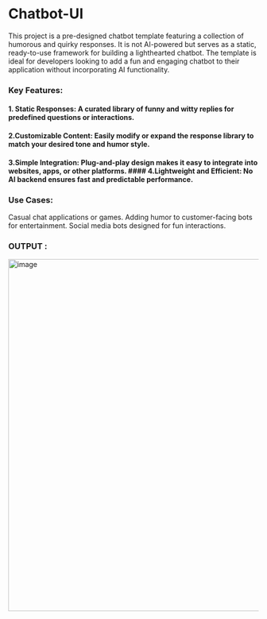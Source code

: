 # Chatbot-UI
This project is a pre-designed chatbot template featuring a collection of humorous and quirky responses. It is not AI-powered but serves as a static, ready-to-use framework for building a lighthearted chatbot. The template is ideal for developers looking to add a fun and engaging chatbot to their application without incorporating AI functionality.

### Key Features:
#### 1. Static Responses: A curated library of funny and witty replies for predefined questions or interactions.
#### 2.Customizable Content: Easily modify or expand the response library to match your desired tone and humor style.
#### 3.Simple Integration: Plug-and-play design makes it easy to integrate into websites, apps, or other platforms. #### 4.Lightweight and Efficient: No AI backend ensures fast and predictable performance.
### Use Cases:
Casual chat applications or games.
Adding humor to customer-facing bots for entertainment.
Social media bots designed for fun interactions.

### OUTPUT :

<img width="709" alt="image" src="https://github.com/user-attachments/assets/64a85c19-da91-41d7-9f63-8edcdac0e1a8" />

